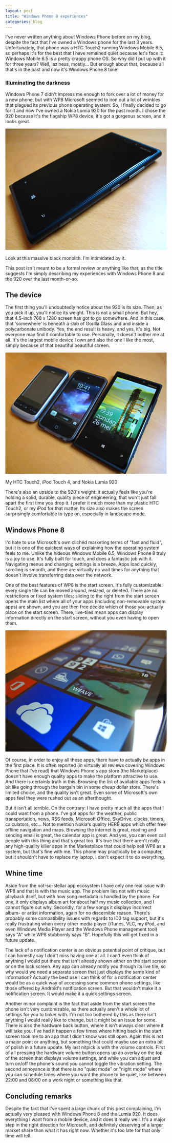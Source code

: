 ```yaml
---
layout: post
title: "Windows Phone 8 experiences"
categories: blog
---
```


I've never written anything about Windows Phone before on my blog, despite the fact that I've owned a Windows phone for the last 3 years. Unfortunately, that phone was a HTC Touch2 running Windows Mobile 6.5, so perhaps it's for the best that I have remained quiet because let's face it: Windows Mobile 6.5 is a pretty crappy phone OS. So why did I put up with it for three years? Well, laziness, mostly... But enough about that, because all that's in the past and now it's Windows Phone 8 time!

### Illuminating the darkness

Windows Phone 7 didn't impress me enough to fork over a lot of money for a new phone, but with WP8 Microsoft seemed to iron out a lot of wrinkles that plagued its previous phone operating system. So, I finally decided to go for it and now I've owned a Nokia Lumia 920 for the past month. I chose the 920 because it's the flagship WP8 device, it's got a gorgeous screen, and it looks great.

![Nokia Lumia 920](/assets/img/blog/2013/05/Nokia-Lumia-920.png)

Look at this massive black monolith. I'm intimidated by it.

This post isn't meant to be a formal review or anything like that; as the title suggests I'm simply describing my experiences with Windows Phone 8 and the 920 over the last month-or-so.

## The device

The first thing you'll undoubtedly notice about the 920 is its size. Then, as you pick it up, you'll notice its weight. This is not a small phone. But hey, that 4.5-inch 768 x 1280 screen has got to go somewhere. And in this case, that 'somewhere' is beneath a slab of Gorilla Glass and and inside a polycarbonate unibody. Yes, the end result is heavy, and yes, it's big. Not everyone may find it comfortable to use. Personally, it doesn't bother me at all. It's the largest mobile device I own and also the one I like the most, simply because of that beautiful beautiful screen.

![Lumia 920 compared](/assets/img/blog/2013/05/Nokia-Lumia-920-comparison.png)

My HTC Touch2, iPod Touch 4, and Nokia Lumia 920

There's also an upside to the 920's weight: it actually feels like you're holding a solid, durable, quality piece of engineering, that won't just fall apart the first time you drop it. I prefer it much more than my plastic HTC Touch2, or my iPod for that matter. Its size also makes the screen surprisingly comfortable to type on, especially in landscape mode.

## Windows Phone 8

I'd hate to use Microsoft's own clichéd marketing terms of "fast and fluid", but it is one of the quickest ways of explaining how the operating system feels to me. Unlike the hideous Windows Mobile 6.5, Windows Phone 8 truly is a joy to use. It's fully built for touch, and does a fantastic job with it. Navigating menus and changing settings is a breeze. Apps load quickly, scrolling is smooth, and there are virtually no wait times for anything that doesn't involve transferring data over the network.

One of the best features of WP8 is the start screen. It's fully customizable: every single tile can be moved around, resized, or deleted. There are no restrictions or fixed system tiles; sliding to the right from the start screen opens the main list where all of your apps (including non-removable system apps) are shown, and you are then free decide which of those you actually place on the start screen. There, live-tiles mean apps can display information directly on the start screen, without you even having to open them.

![Windows Phone 8](/assets/img/blog/2013/05/Windows-Phone-8.png)

Of course, in order to enjoy all these apps, there have to actually _be_ apps in the first place. It is often reported (in virtually all reviews covering Windows Phone that I've read) that Windows Phone's app store (the Marketplace) doesn't have enough quality apps to make the platform attractive to use. And there is certainly truth in this. Browsing the list of available apps feels a bit like going through the bargain bin in some cheap dollar store. There's limited choice, and the quality isn't great. Even some of Microsoft's own apps feel they were rushed out as an afterthought.

But it isn't all terrible. On the contrary: I have pretty much all the apps that I could want from a phone. I've got apps for the weather, public transportation, news, RSS feeds, Microsoft Office, SkyDrive, clocks, timers, calculators, etc... Not to mention Nokia's quality HERE apps which offer free offline navigation and maps. Browsing the internet is great, reading and sending email is great, the calendar app is great. And yes, you can even call people with this thing and that's great too. It's true that there aren't really any high-quality killer apps in the Marketplace that could help sell WP8 as a system, but that's fine with me. This phone may practically be a computer, but it shouldn't have to replace my laptop. I don't expect it to do everything.

## Whine time

Aside from the not-so-stellar app ecosystem I have only one real issue with WP8 and that is with the music app. The problem lies not with music playback itself, but with how song metadata is handled by the phone. For one, it only displays album art for about half my music collection, and I cannot figure out why. Secondly, for a few songs it displays incorrect album- or artist information, again for no discernible reason. There's probably some compatibility issues with regards to ID3 tag support, but it's really frustrating when every other media player (iTunes, VLC, my iPod, and even Windows Media Player and the Windows Phone management tool) says "A" while WP8 stubbornly says "B". Hopefully this will get fixed in a future update.

The lack of a notification center is an obvious potential point of critique, but I can honestly say I don't miss having one at all. I can't even think of anything I would put there that isn't already shown either on the start screen or on the lock screen. Any app can already notify you through its live tile, so why would we need a separate screen that just displays the same kind of information? Actually the best use I can think of for a notification center would be as a quick way of accessing some common phone settings, like those offered by Android's notification screen. But that wouldn't make it a notification screen. It would make it a quick settings screen.

Another minor complaint is the fact that aside from the start screen the phone isn't very customizable, as there actually aren't a whole lot of settings for you to tinker with. I'm not too bothered by this as there isn't anything I would really like to change, but it might be an issue for some. There is also the hardware back button, where it isn't always clear where it will take you. I've had it happen a few times where hitting back in the start screen took me to an app that I didn't know was still open. Again this is not a major point or anything, but something that could maybe use an extra bit of polish in a future update. My last nitpick is with the volume controls. First of all pressing the hardware volume button opens up an overlay on the top of the screen that displays volume settings, and while you can adjust and turn on/off the phone's sound you cannot toggle the vibration setting. The second annoyance is that there is no "quiet mode" or "night mode" where you can schedule times where you want the phone to be quiet, like between 22:00 and 08:00 on a work night or something like that.

## Concluding remarks

Despite the fact that I've spent a large chunk of this post complaining, I'm actually very pleased with Windows Phone 8 and the Lumia 920\. It does everything I want from a mobile device, and it does it really well. It's a major step in the right direction for Microsoft, and definitely deserving of a larger market share than what it has right now. Whether it's too late for that only time will tell.
